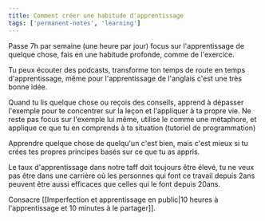 ```yaml
---
title: Comment créer une habitude d'apprentissage
tags: ['permanent-notes', 'learning']
---
```


Passe 7h par semaine (une heure par jour) focus sur l'apprentissage de quelque chose, fais en une habitude profonde, comme de l'exercice.

Tu peux écouter des podcasts, transforme ton temps de route en temps d'apprentissage, même pour l'apprentissage de l'anglais c'est une très bonne idée.

Quand tu lis quelque chose ou reçois des conseils, apprend à dépasser l'exemple pour te concentrer sur la leçon et l'appliquer à ta propre vie.
Ne reste pas focus sur l'exemple lui même, utilise le comme une métaphore, et applique ce que tu en comprends à ta situation (tutoriel de programmation)
 
Apprendre quelque chose de quelqu'un c'est bien, mais c'est mieux si tu crées tes propres principes basés sur ce que tu as appris.

Le taux d'apprentissage dans notre taff doit toujours être élevé, tu ne veux pas être dans une carrière où les personnes qui font ce travail depuis 2ans peuvent être aussi efficaces que celles qui le font depuis 20ans.

Consacre [[Imperfection et apprentissage en public|10 heures à l'apprentissage et 10 minutes à le partager]].